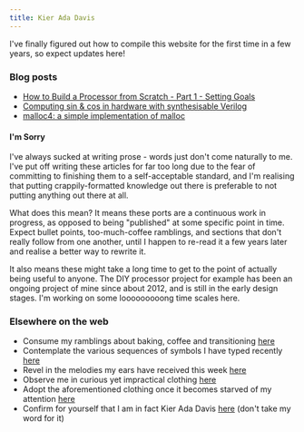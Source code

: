 ```yaml
---
title: Kier Ada Davis
---
```


I've finally figured out how to compile this website for the first time in a few years, so expect updates here!

### Blog posts

* [How to Build a Processor from Scratch - Part 1 - Setting Goals](processor1.html)
* [Computing sin & cos in hardware with synthesisable Verilog](cordic.html)
* [malloc4: a simple implementation of malloc](malloc4.html)

#### I'm Sorry

I've always sucked at writing prose - words just don't come naturally to me.
I've put off writing these articles for far too long due to the fear of
committing to finishing them to a self-acceptable standard, and I'm realising
that putting crappily-formatted knowledge out there is preferable to not putting
anything out there at all.

What does this mean? It means these ports are a continuous work in progress,
as opposed to being "published" at some specific point in time. Expect bullet
points, too-much-coffee ramblings, and sections that don't really follow from
one another, until I happen to re-read it a few years later and realise a
better way to rewrite it.

It also means these might take a long time to get to the point of actually
being useful to anyone. The DIY processor project for example has been an
ongoing project of mine since about 2012, and is still in the early design
stages. I'm working on some looooooooong time scales here.

### Elsewhere on the web

* Consume my ramblings about baking, coffee and transitioning [here][ig-personal]
* Contemplate the various sequences of symbols I have typed recently [here][github]
* Revel in the melodies my ears have received this week [here][lastfm]
* Observe me in curious yet impractical clothing [here][ig-modelling]
* Adopt the aforementioned clothing once it becomes starved of my attention [here][depop]
* Confirm for yourself that I am in fact Kier Ada Davis [here][keybase] (don't take my word for it)

[github]: https://github.com/kierdavis
[keybase]: https://keybase.io/kierdavis
[lastfm]: https://www.last.fm/user/kierdavis
[ig-personal]: https://www.instagram.com/newline.newlife/
[ig-modelling]: https://www.instagram.com/miss.ada.phoenix/
[depop]: https://www.depop.com/newlinenewlife/
